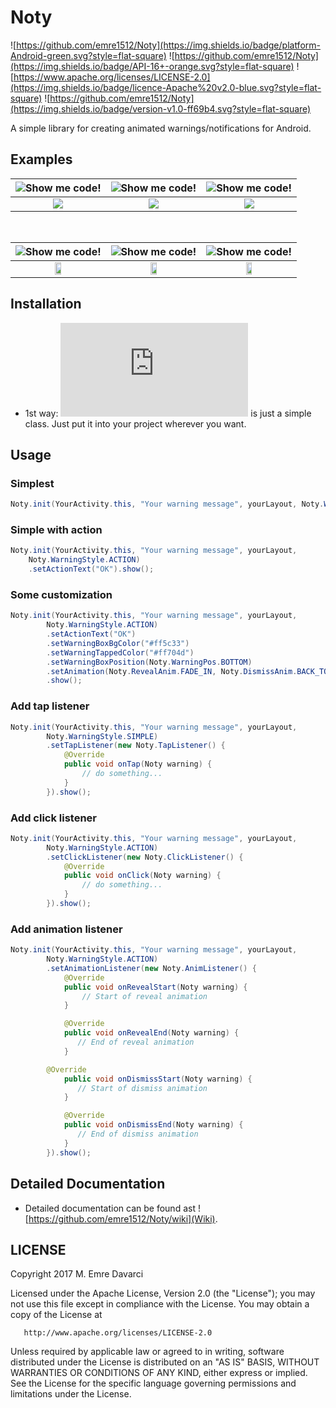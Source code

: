 # Noty

![https://github.com/emre1512/Noty](https://img.shields.io/badge/platform-Android-green.svg?style=flat-square)
![https://github.com/emre1512/Noty](https://img.shields.io/badge/API-16+-orange.svg?style=flat-square)
![https://www.apache.org/licenses/LICENSE-2.0](https://img.shields.io/badge/licence-Apache%20v2.0-blue.svg?style=flat-square)
![https://github.com/emre1512/Noty](https://img.shields.io/badge/version-v1.0-ff69b4.svg?style=flat-square)

A simple library for creating animated warnings/notifications for Android.

## Examples

| ![Show me code!](https://github.com/emre1512/Noty/wiki/Example-1) | ![Show me code!](https://github.com/emre1512/Noty/wiki/Example-2) | ![Show me code!](https://github.com/emre1512/Noty/wiki/Example-3) |
| :-------------: |:-------------:| :-----------: |
| ![](https://media.giphy.com/media/3og0ISeKMdFB8yFgd2/giphy.gif) | ![](https://media.giphy.com/media/xUA7aP21RJInulbwHu/giphy.gif) | ![](https://media.giphy.com/media/3og0Iyzt3OMbrZq920/giphy.gif) |

<br/>

| ![Show me code!](https://github.com/emre1512/Noty/wiki/Example-4) | ![Show me code!](https://github.com/emre1512/Noty/wiki/Example-5) | ![Show me code!](https://github.com/emre1512/Noty/wiki/Example-6) |
| :-------------: |:-------------:| :-----------: |
| <img src="https://media.giphy.com/media/3og0IEROGpv8Y8t1GU/giphy.gif" width="27%"> | <img src="https://media.giphy.com/media/xUA7aMFBW9TTLnZELm/giphy.gif" width="27%"> | <img src="https://media.giphy.com/media/xUA7bk4Qp1eVzGohB6/giphy.gif" width="27%"> |


## Installation

- 1st way: ![Noty](https://github.com/emre1512/Noty/blob/master/app/src/main/java/com/emredavarci/noty/Noty.java) is just a simple class. Just put it into your project wherever you want. 

## Usage

### Simplest

```java
Noty.init(YourActivity.this, "Your warning message", yourLayout, Noty.WarningStyle.SIMPLE).show();
```

### Simple with action

```java
Noty.init(YourActivity.this, "Your warning message", yourLayout, 
	Noty.WarningStyle.ACTION)
	.setActionText("OK").show();
```

### Some customization

```java
Noty.init(YourActivity.this, "Your warning message", yourLayout,
        Noty.WarningStyle.ACTION)
        .setActionText("OK")
        .setWarningBoxBgColor("#ff5c33")
        .setWarningTappedColor("#ff704d")
        .setWarningBoxPosition(Noty.WarningPos.BOTTOM)
        .setAnimation(Noty.RevealAnim.FADE_IN, Noty.DismissAnim.BACK_TO_BOTTOM, 400,400)
        .show();     	
```

### Add tap listener

```java
Noty.init(YourActivity.this, "Your warning message", yourLayout,
        Noty.WarningStyle.SIMPLE)
        .setTapListener(new Noty.TapListener() {
            @Override
            public void onTap(Noty warning) {
                // do something...
            }
        }).show();
```

### Add click listener

```java
Noty.init(YourActivity.this, "Your warning message", yourLayout,
        Noty.WarningStyle.ACTION)
        .setClickListener(new Noty.ClickListener() {
            @Override
            public void onClick(Noty warning) {
                // do something...
            }
        }).show();
```

### Add animation listener

```java
Noty.init(YourActivity.this, "Your warning message", yourLayout,
        Noty.WarningStyle.ACTION)
        .setAnimationListener(new Noty.AnimListener() {
            @Override
            public void onRevealStart(Noty warning) {
                // Start of reveal animation
            }

            @Override
            public void onRevealEnd(Noty warning) {
               // End of reveal animation
            }

	    @Override
            public void onDismissStart(Noty warning) {
               // Start of dismiss animation
            }

            @Override
            public void onDismissEnd(Noty warning) {
               // End of dismiss animation
            }
        }).show();
```

## Detailed Documentation

- Detailed documentation can be found ast ![https://github.com/emre1512/Noty/wiki](Wiki).

## LICENSE

Copyright 2017 M. Emre Davarci

   Licensed under the Apache License, Version 2.0 (the "License");
   you may not use this file except in compliance with the License.
   You may obtain a copy of the License at

       http://www.apache.org/licenses/LICENSE-2.0

   Unless required by applicable law or agreed to in writing, software
   distributed under the License is distributed on an "AS IS" BASIS,
   WITHOUT WARRANTIES OR CONDITIONS OF ANY KIND, either express or implied.
   See the License for the specific language governing permissions and
   limitations under the License.
